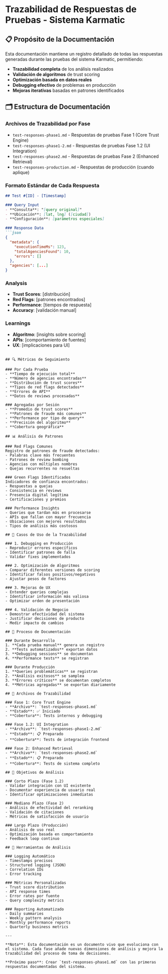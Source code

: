# Trazabilidad de Respuestas de Pruebas - Sistema Karmatic

## 📋 Propósito de la Documentación

Esta documentación mantiene un registro detallado de todas las respuestas generadas durante las pruebas del sistema Karmatic, permitiendo:

- **Trazabilidad completa** de los análisis realizados
- **Validación de algoritmos** de trust scoring
- **Optimización basada en datos reales**
- **Debugging efectivo** de problemas en producción
- **Mejoras iterativas** basadas en patrones identificados

## 🗂️ Estructura de Documentación

### Archivos de Trazabilidad por Fase

- `test-responses-phase1.md` - Respuestas de pruebas Fase 1 (Core Trust Engine)
- `test-responses-phase1-2.md` - Respuestas de pruebas Fase 1.2 (UI Integration)
- `test-responses-phase2.md` - Respuestas de pruebas Fase 2 (Enhanced Retrieval)
- `test-responses-production.md` - Respuestas de producción (cuando aplique)

### Formato Estándar de Cada Respuesta

```markdown
## Test #[ID] - [Timestamp]

### Query Input
- **Consulta**: "[query original]"
- **Ubicación**: [lat, lng] ([ciudad])
- **Configuración**: [parámetros especiales]

### Response Data
```json
{
  "metadata": {
    "executionTimeMs": 123,
    "totalAgenciesFound": 10,
    "errors": []
  },
  "agencies": [...]
}
```

### Analysis
- **Trust Scores**: [distribución]
- **Red Flags**: [patrones encontrados]
- **Performance**: [tiempos de respuesta]
- **Accuracy**: [validación manual]

### Learnings
- **Algoritmo**: [insights sobre scoring]
- **APIs**: [comportamiento de fuentes]
- **UX**: [implicaciones para UI]
```

## 🔍 Métricas de Seguimiento

### Por Cada Prueba
- **Tiempo de ejecución total**
- **Número de agencias encontradas**
- **Distribución de trust scores**
- **Tipos de red flags detectados**
- **Errores de API**
- **Datos de reviews procesadas**

### Agregadas por Sesión
- **Promedio de trust scores**
- **Patrones de fraude más comunes**
- **Performance por tipo de query**
- **Precisión del algoritmo**
- **Cobertura geográfica**

## 📊 Análisis de Patrones

### Red Flags Comunes
Registro de patrones de fraude detectados:
- Palabras clave más frecuentes
- Patrones de review bombing
- Agencias con múltiples nombres
- Quejas recurrentes no resueltas

### Green Flags Identificados
Indicadores de confianza encontrados:
- Respuestas a quejas
- Consistencia en reviews
- Presencia digital legítima
- Certificaciones y premios

### Performance Insights
- Queries que tardan más en procesarse
- APIs que fallan con mayor frecuencia
- Ubicaciones con mejores resultados
- Tipos de análisis más costosos

## 🚀 Casos de Uso de la Trazabilidad

### 1. Debugging en Producción
- Reproducir errores específicos
- Identificar patrones de falla
- Validar fixes implementados

### 2. Optimización de Algoritmos
- Comparar diferentes versiones de scoring
- Identificar falsos positivos/negativos
- Ajustar pesos de factores

### 3. Mejoras de UX
- Entender queries complejas
- Identificar información más valiosa
- Optimizar orden de presentación

### 4. Validación de Negocio
- Demostrar efectividad del sistema
- Justificar decisiones de producto
- Medir impacto de cambios

## 🔄 Proceso de Documentación

### Durante Desarrollo
1. **Cada prueba manual** genera un registro
2. **Tests automatizados** exportan datos
3. **Debugging sessions** se documentan
4. **Performance tests** se registran

### Durante Producción
1. **Queries problemáticas** se registran
2. **Análisis exitosos** se samplea
3. **Errores críticos** se documentan completos
4. **Métricas agregadas** se exportan diariamente

## 📁 Archivos de Trazabilidad

### Fase 1: Core Trust Engine
- **Archivo**: `test-responses-phase1.md`
- **Estado**: ✅ Iniciado
- **Cobertura**: Tests internos y debugging

### Fase 1.2: UI Integration
- **Archivo**: `test-responses-phase1-2.md`
- **Estado**: 📋 Preparado
- **Cobertura**: Tests de integración frontend

### Fase 2: Enhanced Retrieval
- **Archivo**: `test-responses-phase2.md`
- **Estado**: 📋 Preparado
- **Cobertura**: Tests de sistema completo

## 🎯 Objetivos de Análisis

### Corto Plazo (Fase 1.2)
- Validar integración con UI existente
- Documentar experiencia de usuario real
- Identificar optimizaciones inmediatas

### Mediano Plazo (Fase 2)
- Análisis de efectividad del reranking
- Validación de citaciones
- Métricas de satisfacción de usuario

### Largo Plazo (Producción)
- Análisis de uso real
- Optimización basada en comportamiento
- Feedback loop continuo

## 🔧 Herramientas de Análisis

### Logging Automático
- Timestamps precisos
- Structured logging (JSON)
- Correlation IDs
- Error tracking

### Métricas Personalizadas
- Trust score distribution
- API response times
- Error rates por fuente
- Query complexity metrics

### Reporting Automatizado
- Daily summaries
- Weekly pattern analysis
- Monthly performance reports
- Quarterly business metrics

---

**Nota**: Esta documentación es un documento vivo que evoluciona con el sistema. Cada fase añade nuevas dimensiones de análisis y mejora la trazabilidad del proceso de toma de decisiones.

**Próximo paso**: Crear `test-responses-phase1.md` con las primeras respuestas documentadas del sistema.